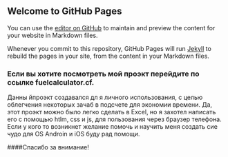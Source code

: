 ## Welcome to GitHub Pages

You can use the [editor on GitHub](https://github.com/mukovozartem/FuelCalculator.Mukovoz.github.io/edit/master/index.md) to maintain and preview the content for your website in Markdown files.

Whenever you commit to this repository, GitHub Pages will run [Jekyll](https://jekyllrb.com/) to rebuild the pages in your site, from the content in your Markdown files.

### Если вы хотите посмотреть мой проэкт перейдите по ссылке fuelcalculator.cf. 
Данны йпроэкт создавался дл я личного использования, с целью облегчения некоторых зачаб в подсчете для экономии времени.
Да, этот проэкт можно было легко сделать в Excel, но я захотел написать его с помощью htlm, css и js, для пользования через браузер телефона.
Если у кого то возникнет желание помочь и научить меня создать сие чудо для OS Androin и iOS буду рад помощи.


####Спасибо за внимание!
